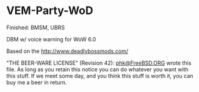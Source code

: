 VEM-Party-WoD
=============
Finished: BMSM, UBRS

DBM w/ voice warning for WoW 6.0

Based on the http://www.deadlybossmods.com/

"THE BEER-WARE LICENSE" (Revision 42): phk@FreeBSD.ORG wrote this file. As long as you retain this notice you can do whatever you want with this stuff. If we meet some day, and you think this stuff is worth it, you can buy me a beer in return.

